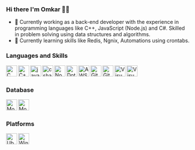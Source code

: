 ### Hi there I'm Omkar 👋🏼


- 🔭 Currently working as a back-end developer with the experience in programming languages like C++, JavaScript (Node.js) and C#. Skilled in problem solving using data structures and algorithms.
-  :book: Currently learning skills like Redis, Ngnix, Automations using crontabs.
### Languages and Skills
<img align="left" alt="C" height="30px" src="https://api.iconify.design/logos:c.svg" />
<img align="left" alt="C++" height="30px" src="https://api.iconify.design/logos:c-plusplus.svg" />
<img align="left" alt="javascript" height="30px" src="https://api.iconify.design/logos:javascript.svg" />
<img align="left" alt="csharp2" height="30px" src="https://api.iconify.design/vscode-icons:file-type-csharp2.svg" />
<img align="left" alt="Node" height="30px" src="https://api.iconify.design/logos:nodejs.svg" />
<img align="left" alt="DotNet" height="30px" src="https://api.iconify.design/logos:dotnet.svg" />
<img align="left" alt="AWS" height="30px" src="https://api.iconify.design/logos:aws.svg" />
<img align="left" alt="Git" height="30px" src="https://api.iconify.design/logos:github-icon.svg" />
<img align="left" alt="Git" height="30px" src="https://api.iconify.design/logos:postman.svg" />
<img align="left" alt="VisualStudio" height="30px" src="https://api.iconify.design/logos:visual-studio.svg" />
<img align="left" alt="VisualStudio" height="30px" src="https://api.iconify.design/logos:visual-studio-code.svg" />
<br><br>

### Database
<img align="left" alt="MongoDB" height="30px" src="https://api.iconify.design/logos:mongodb.svg" />
<img align="left" alt="MongoDB" height="30px" src="https://api.iconify.design/simple-icons:mysql.svg" />
<br><br>

### Platforms
<img align="left" alt="Ubuntu" height="30px" src="https://api.iconify.design/logos:ubuntu.svg" />
<img align="left" alt="Windows" height="30px" src="https://api.iconify.design/logos:microsoft-windows.svg" />

<!-- - 🌱 I’m currently learning OpenGL & DirectX --!>

